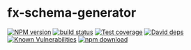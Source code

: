 # fx-schema-generator

[![NPM version][npm-image]][npm-url]
[![build status][travis-image]][travis-url]
[![Test coverage][codecov-image]][codecov-url]
[![David deps][david-image]][david-url]
[![Known Vulnerabilities][snyk-image]][snyk-url]
[![npm download][download-image]][download-url]

[npm-image]: https://img.shields.io/npm/v/fx-schema-generator.svg?style=flat-square
[npm-url]: https://npmjs.org/package/fx-schema-generator
[travis-image]: https://img.shields.io/travis/node-modules/fx-schema-generator.svg?style=flat-square
[travis-url]: https://travis-ci.org/node-modules/fx-schema-generator
[codecov-image]: https://codecov.io/gh/node-modules/fx-schema-generator/branch/master/graph/badge.svg
[codecov-url]: https://codecov.io/gh/node-modules/fx-schema-generator
[david-image]: https://img.shields.io/david/node-modules/fx-schema-generator.svg?style=flat-square
[david-url]: https://david-dm.org/node-modules/fx-schema-generator
[snyk-image]: https://snyk.io/test/npm/fx-schema-generator/badge.svg?style=flat-square
[snyk-url]: https://snyk.io/test/npm/fx-schema-generator
[download-image]: https://img.shields.io/npm/dm/fx-schema-generator.svg?style=flat-square
[download-url]: https://npmjs.org/package/fx-schema-generator

